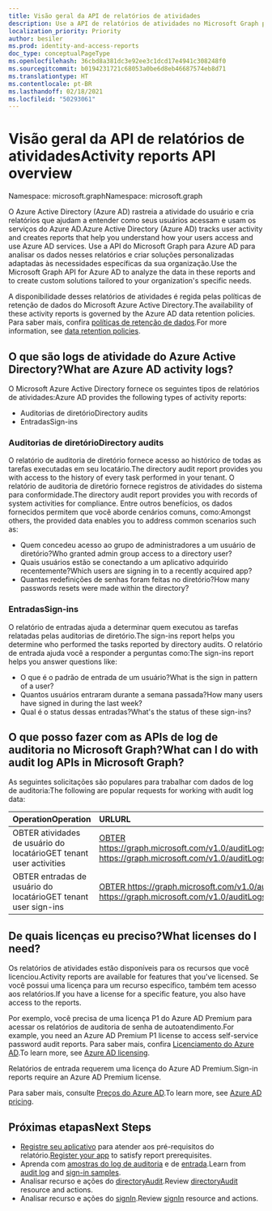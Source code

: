 ```yaml
---
title: Visão geral da API de relatórios de atividades
description: Use a API de relatórios de atividades no Microsoft Graph para acessar os relatórios que o Azure Active Directory cria para ajudar a rastrear a atividade do usuário em um locatário.
localization_priority: Priority
author: besiler
ms.prod: identity-and-access-reports
doc_type: conceptualPageType
ms.openlocfilehash: 36cbd8a381dc3e92ee3c1dcd17e4941c308248f0
ms.sourcegitcommit: b0194231721c68053a0be6d8eb46687574eb8d71
ms.translationtype: HT
ms.contentlocale: pt-BR
ms.lasthandoff: 02/18/2021
ms.locfileid: "50293061"
---
```

# <a name="activity-reports-api-overview"></a><span data-ttu-id="583ee-103">Visão geral da API de relatórios de atividades</span><span class="sxs-lookup"><span data-stu-id="583ee-103">Activity reports API overview</span></span>

<span data-ttu-id="583ee-104">Namespace: microsoft.graph</span><span class="sxs-lookup"><span data-stu-id="583ee-104">Namespace: microsoft.graph</span></span>

<span data-ttu-id="583ee-105">O Azure Active Directory (Azure AD) rastreia a atividade do usuário e cria relatórios que ajudam a entender como seus usuários acessam e usam os serviços do Azure AD.</span><span class="sxs-lookup"><span data-stu-id="583ee-105">Azure Active Directory (Azure AD) tracks user activity and creates reports that help you understand how your users access and use Azure AD services.</span></span> <span data-ttu-id="583ee-106">Use a API do Microsoft Graph para Azure AD para analisar os dados nesses relatórios e criar soluções personalizadas adaptadas às necessidades específicas da sua organização.</span><span class="sxs-lookup"><span data-stu-id="583ee-106">Use the Microsoft Graph API for Azure AD to analyze the data in these reports and to create custom solutions tailored to your organization's specific needs.</span></span>

<span data-ttu-id="583ee-107">A disponibilidade desses relatórios de atividades é regida pelas políticas de retenção de dados do Microsoft Azure Active Directory.</span><span class="sxs-lookup"><span data-stu-id="583ee-107">The availability of these activity reports is governed by the Azure AD data retention policies.</span></span> <span data-ttu-id="583ee-108">Para saber mais, confira [políticas de retenção de dados](https://docs.microsoft.com/azure/active-directory/reports-monitoring/reference-reports-data-retention#how-long-does-azure-ad-store-the-data).</span><span class="sxs-lookup"><span data-stu-id="583ee-108">For more information, see [data retention policies](https://docs.microsoft.com/azure/active-directory/reports-monitoring/reference-reports-data-retention#how-long-does-azure-ad-store-the-data).</span></span>

## <a name="what-are-azure-ad-activity-logs"></a><span data-ttu-id="583ee-109">O que são logs de atividade do Azure Active Directory?</span><span class="sxs-lookup"><span data-stu-id="583ee-109">What are Azure AD activity logs?</span></span>

<span data-ttu-id="583ee-110">O Microsoft Azure Active Directory fornece os seguintes tipos de relatórios de atividades:</span><span class="sxs-lookup"><span data-stu-id="583ee-110">Azure AD provides the following types of activity reports:</span></span>

- <span data-ttu-id="583ee-111">Auditorias de diretório</span><span class="sxs-lookup"><span data-stu-id="583ee-111">Directory audits</span></span>
- <span data-ttu-id="583ee-112">Entradas</span><span class="sxs-lookup"><span data-stu-id="583ee-112">Sign-ins</span></span>

### <a name="directory-audits"></a><span data-ttu-id="583ee-113">Auditorias de diretório</span><span class="sxs-lookup"><span data-stu-id="583ee-113">Directory audits</span></span>

<span data-ttu-id="583ee-114">O relatório de auditoria de diretório fornece acesso ao histórico de todas as tarefas executadas em seu locatário.</span><span class="sxs-lookup"><span data-stu-id="583ee-114">The directory audit report provides you with access to the history of every task performed in your tenant.</span></span> <span data-ttu-id="583ee-115">O relatório de auditoria de diretório fornece registros de atividades do sistema para conformidade.</span><span class="sxs-lookup"><span data-stu-id="583ee-115">The directory audit report provides you with records of system activities for compliance.</span></span> <span data-ttu-id="583ee-116">Entre outros benefícios, os dados fornecidos permitem que você aborde cenários comuns, como:</span><span class="sxs-lookup"><span data-stu-id="583ee-116">Amongst others, the provided data enables you to address common scenarios such as:</span></span>

- <span data-ttu-id="583ee-117">Quem concedeu acesso ao grupo de administradores a um usuário de diretório?</span><span class="sxs-lookup"><span data-stu-id="583ee-117">Who granted admin group access to a directory user?</span></span>
- <span data-ttu-id="583ee-118">Quais usuários estão se conectando a um aplicativo adquirido recentemente?</span><span class="sxs-lookup"><span data-stu-id="583ee-118">Which users are signing in to a recently acquired app?</span></span>
- <span data-ttu-id="583ee-119">Quantas redefinições de senhas foram feitas no diretório?</span><span class="sxs-lookup"><span data-stu-id="583ee-119">How many passwords resets were made within the directory?</span></span>

### <a name="sign-ins"></a><span data-ttu-id="583ee-120">Entradas</span><span class="sxs-lookup"><span data-stu-id="583ee-120">Sign-ins</span></span>

<span data-ttu-id="583ee-121">O relatório de entradas ajuda a determinar quem executou as tarefas relatadas pelas auditorias de diretório.</span><span class="sxs-lookup"><span data-stu-id="583ee-121">The sign-ins report helps you determine who performed the tasks reported by directory audits.</span></span> <span data-ttu-id="583ee-122">O relatório de entrada ajuda você a responder a perguntas como:</span><span class="sxs-lookup"><span data-stu-id="583ee-122">The sign-ins report helps you answer questions like:</span></span>

- <span data-ttu-id="583ee-123">O que é o padrão de entrada de um usuário?</span><span class="sxs-lookup"><span data-stu-id="583ee-123">What is the sign in pattern of a user?</span></span>
- <span data-ttu-id="583ee-124">Quantos usuários entraram durante a semana passada?</span><span class="sxs-lookup"><span data-stu-id="583ee-124">How many users have signed in during the last week?</span></span>
- <span data-ttu-id="583ee-125">Qual é o status dessas entradas?</span><span class="sxs-lookup"><span data-stu-id="583ee-125">What's the status of these sign-ins?</span></span>

## <a name="what-can-i-do-with-audit-log-apis-in-microsoft-graph"></a><span data-ttu-id="583ee-126">O que posso fazer com as APIs de log de auditoria no Microsoft Graph?</span><span class="sxs-lookup"><span data-stu-id="583ee-126">What can I do with audit log APIs in Microsoft Graph?</span></span>

<span data-ttu-id="583ee-127">As seguintes solicitações são populares para trabalhar com dados de log de auditoria:</span><span class="sxs-lookup"><span data-stu-id="583ee-127">The following are popular requests for working with audit log data:</span></span>

<span data-ttu-id="583ee-128">Operation</span><span class="sxs-lookup"><span data-stu-id="583ee-128">Operation</span></span> | <span data-ttu-id="583ee-129">URL</span><span class="sxs-lookup"><span data-stu-id="583ee-129">URL</span></span>
:----------|:----
<span data-ttu-id="583ee-130">OBTER atividades de usuário do locatário</span><span class="sxs-lookup"><span data-stu-id="583ee-130">GET tenant user activities</span></span> | [<span data-ttu-id="583ee-131">OBTER https://graph.microsoft.com/v1.0/auditLogs/directoryAudits</span><span class="sxs-lookup"><span data-stu-id="583ee-131">GET https://graph.microsoft.com/v1.0/auditLogs/directoryAudits</span></span>](https://developer.microsoft.com/graph/graph-explorer?request=auditLogs/directoryAudits&version=v1.0)
<span data-ttu-id="583ee-132">OBTER entradas de usuário do locatário</span><span class="sxs-lookup"><span data-stu-id="583ee-132">GET tenant user sign-ins</span></span> | [<span data-ttu-id="583ee-133">OBTER https://graph.microsoft.com/v1.0/auditLogs/signIns</span><span class="sxs-lookup"><span data-stu-id="583ee-133">GET https://graph.microsoft.com/v1.0/auditLogs/signIns</span></span>](https://developer.microsoft.com/graph/graph-explorer?request=auditLogs/signIns&version=v1.0)

## <a name="what-licenses-do-i-need"></a><span data-ttu-id="583ee-134">De quais licenças eu preciso?</span><span class="sxs-lookup"><span data-stu-id="583ee-134">What licenses do I need?</span></span>

<span data-ttu-id="583ee-135">Os relatórios de atividades estão disponíveis para os recursos que você licenciou.</span><span class="sxs-lookup"><span data-stu-id="583ee-135">Activity reports are available for features that you've licensed.</span></span> <span data-ttu-id="583ee-136">Se você possui uma licença para um recurso específico, também tem acesso aos relatórios.</span><span class="sxs-lookup"><span data-stu-id="583ee-136">If you have a license for a specific feature, you also have access to the reports.</span></span>

<span data-ttu-id="583ee-137">Por exemplo, você precisa de uma licença P1 do Azure AD Premium para acessar os relatórios de auditoria de senha de autoatendimento.</span><span class="sxs-lookup"><span data-stu-id="583ee-137">For example, you need an Azure AD Premium P1 license to access self-service password audit reports.</span></span>  <span data-ttu-id="583ee-138">Para saber mais, confira [Licenciamento do Azure AD](https://azure.microsoft.com/pricing/details/active-directory/).</span><span class="sxs-lookup"><span data-stu-id="583ee-138">To learn more, see [Azure AD licensing](https://azure.microsoft.com/pricing/details/active-directory/).</span></span>

<span data-ttu-id="583ee-139">Relatórios de entrada requerem uma licença do Azure AD Premium.</span><span class="sxs-lookup"><span data-stu-id="583ee-139">Sign-in reports require an Azure AD Premium license.</span></span>

<span data-ttu-id="583ee-140">Para saber mais, consulte [Preços do Azure AD](https://azure.microsoft.com/pricing/details/active-directory/).</span><span class="sxs-lookup"><span data-stu-id="583ee-140">To learn more, see [Azure AD pricing](https://azure.microsoft.com/pricing/details/active-directory/).</span></span>

## <a name="next-steps"></a><span data-ttu-id="583ee-141">Próximas etapas</span><span class="sxs-lookup"><span data-stu-id="583ee-141">Next Steps</span></span>

- <span data-ttu-id="583ee-142">[Registre seu aplicativo](/azure/active-directory/active-directory-reporting-api-prerequisites-azure-portal) para atender aos pré-requisitos do relatório.</span><span class="sxs-lookup"><span data-stu-id="583ee-142">[Register your app](/azure/active-directory/active-directory-reporting-api-prerequisites-azure-portal) to satisfy report prerequisites.</span></span> 
- <span data-ttu-id="583ee-143">Aprenda com [amostras do log de auditoria](/azure/active-directory/active-directory-reporting-api-audit-samples) e de [entrada](/azure/active-directory/active-directory-reporting-api-sign-in-activity-samples).</span><span class="sxs-lookup"><span data-stu-id="583ee-143">Learn from [audit log](/azure/active-directory/active-directory-reporting-api-audit-samples) and [sign-in samples](/azure/active-directory/active-directory-reporting-api-sign-in-activity-samples).</span></span>  
- <span data-ttu-id="583ee-144">Analisar recurso e ações do [directoryAudit](directoryaudit.md).</span><span class="sxs-lookup"><span data-stu-id="583ee-144">Review [directoryAudit](directoryaudit.md) resource and actions.</span></span>
- <span data-ttu-id="583ee-145">Analisar recurso e ações do [signIn](signin.md).</span><span class="sxs-lookup"><span data-stu-id="583ee-145">Review [signIn](signin.md) resource and actions.</span></span> 
<!--
{
  "type": "#page.annotation",
  "suppressions": [
  ]
}
-->
